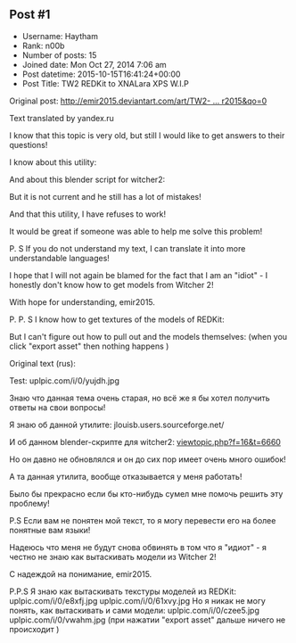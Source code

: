 ## Post #1
- Username: Haytham
- Rank: n00b
- Number of posts: 15
- Joined date: Mon Oct 27, 2014 7:06 am
- Post datetime: 2015-10-15T16:41:24+00:00
- Post Title: TW2 REDKit to XNALara XPS W.I.P

Original post:
[http://emir2015.deviantart.com/art/TW2- ... r2015&qo=0](http://emir2015.deviantart.com/art/TW2-REDKit-to-XNALara-XPS-W-I-P-566303551?q=gallery%3Aemir2015&qo=0)

Text translated by yandex.ru

I know that this topic is very old, but still I would like to get answers to their questions!

I know about this utility:

And about this blender script for witcher2:

But it is not current and he still has a lot of mistakes!

And that this utility, I have refuses to work!

It would be great if someone was able to help me solve this problem!

P. S If you do not understand my text, I can translate it into more understandable languages! 

I hope that I will not again be blamed for the fact that I am an "idiot" - I honestly don't know how to get models from Witcher 2! 

With hope for understanding, emir2015. 

P. P. S I know how to get textures of the models of REDKit:

But I can't figure out how to pull out and the models themselves:
(when you click "export asset" then nothing happens  )


Original text (rus):

Test:
uplpic.com/i/0/yujdh.jpg

Знаю что данная тема очень старая, но всё же я бы хотел получить ответы на свои вопросы!

Я знаю об данной утилите:
jlouisb.users.sourceforge.net/

И об данном blender-скрипте для witcher2:
[viewtopic.php?f=16&t=6660](http://forum.xentax.com/viewtopic.php?f=16&t=6660)

Но он давно не обновлялся и он до сих пор имеет очень много ошибок!

А та данная утилита, вообще отказывается у меня работать!


Было бы прекрасно если бы кто-нибудь сумел мне помочь решить эту проблему!

P.S Если вам не понятен мой текст, то я могу перевести его на более понятные вам языки! 

Надеюсь что меня не будут снова обвинять в том что я "идиот" - я честно не знаю как вытаскивать модели из Witcher 2! 

С надеждой на понимание, emir2015. 

P.P.S Я знаю как вытаскивать текстуры моделей из REDKit:
uplpic.com/i/0/e8xfj.jpg
uplpic.com/i/0/61xvy.jpg
Но я никак не могу понять, как вытаскивать и сами модели:
uplpic.com/i/0/czee5.jpg
uplpic.com/i/0/vwahm.jpg (при нажатии "export asset" дальше ничего не происходит  )
